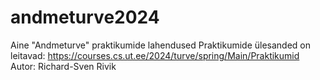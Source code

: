 # andmeturve2024

Aine "Andmeturve" praktikumide lahendused
Praktikumide ülesanded on leitavad: https://courses.cs.ut.ee/2024/turve/spring/Main/Praktikumid
Autor: Richard-Sven Rivik
